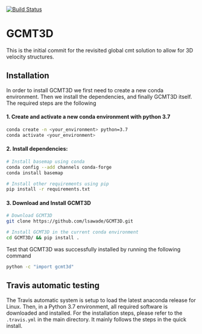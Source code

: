 [![Build Status](https://travis-ci.com/lsawade/GCMT3D.svg?branch=master)](https://travis-ci.com/lsawade/GCMT3D)

# GCMT3D

This is the initial commit for the revisited global cmt solution to allow for 3D 
velocity structures.


## Installation

In order to install GCMT3D we first need to create a new conda environment. Then we install the dependencies, and finally GCMT3D itself. The required steps are the following

#### 1. Create and activate a new conda environment with python 3.7

```bash
conda create -n <your_environment> python=3.7
conda activate <your_environment>
```

#### 2. Install dependencies:

```bash
# Install basemap using conda
conda config --add channels conda-forge
conda install basemap

# Install other requirements using pip
pip install -r requirements.txt
```

#### 3. Download and Install GCMT3D

```bash
# Download GCMT3D
git clone https://github.com/lsawade/GCMT3D.git

# Install GCMT3D in the current conda environment
cd GCMT3D/ && pip install .
```

Test that GCMT3D was successfully installed by running the following command

```bash
python -c "import gcmt3d"
```

## Travis automatic testing

The Travis automatic system is setup to load the latest anaconda release for 
Linux. Then, in a Python 3.7 environment, all required software is downloaded 
and installed. For the installation steps, please refer to the `.travis.yml` in 
the main directory. It mainly follows the steps in the quick install.

